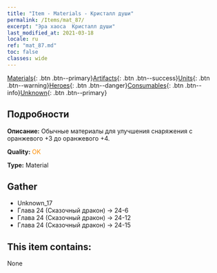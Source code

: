 ```yaml
---
title: "Item - Materials - Кристалл души"
permalink: /Items/mat_87/
excerpt: "Эра хаоса  Кристалл души"
last_modified_at: 2021-03-18
locale: ru
ref: "mat_87.md"
toc: false
classes: wide
---
```

 [Materials](/ru/Items/){: .btn .btn--primary}[Artifacts](/ru/Items/Artifacts/){: .btn .btn--success}[Units](/ru/Items/Units/){: .btn .btn--warning}[Heroes](/ru/Items/Heroes/){: .btn .btn--danger}[Consumables](/ru/Items/Consumables/){: .btn .btn--info}[Unknown](/ru/Items/Unknown/){: .btn .btn--primary}

## Подробности
 **Описание:** Обычные материалы для улучшения снаряжения c оранжевого +3 до оранжевого +4.

 **Quality:** <span style="color: #FF8C00">OK</span>

 **Type:** Material

## Gather

*    Unknown_17 
*    Глава 24 (Сказочный дракон) -> 24-6 
*    Глава 24 (Сказочный дракон) -> 24-12 
*    Глава 24 (Сказочный дракон) -> 24-15 

## This item contains:

  None

